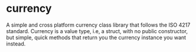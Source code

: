 # currency

A simple and cross platform currency class library that follows the ISO 4217 standard.
Currency is a value type, i.e, a struct, with no public constructor, but simple, quick methods that return you the currency instance you want instead.